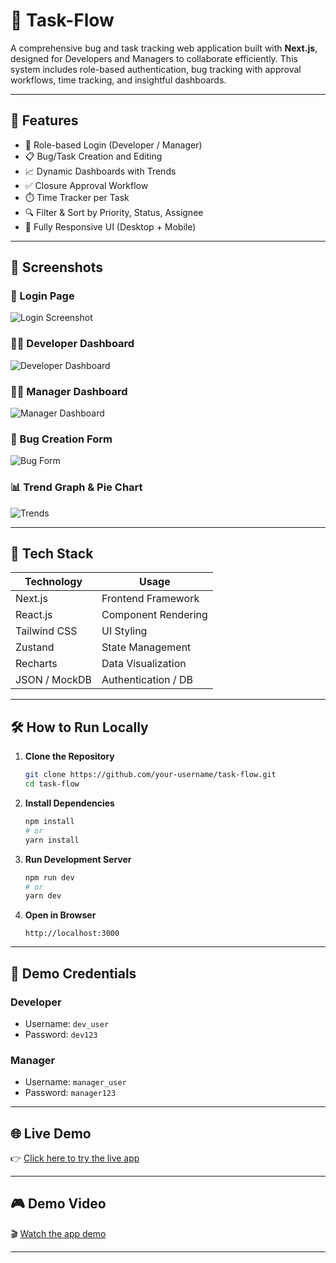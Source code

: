 # 🛮️ Task-Flow

A comprehensive bug and task tracking web application built with **Next.js**, designed for Developers and Managers to collaborate efficiently. This system includes role-based authentication, bug tracking with approval workflows, time tracking, and insightful dashboards.

---

## 🚀 Features

* 🔐 Role-based Login (Developer / Manager)
* 📋 Bug/Task Creation and Editing
* 📈 Dynamic Dashboards with Trends
* ✅ Closure Approval Workflow
* ⏱️ Time Tracker per Task
* 🔍 Filter & Sort by Priority, Status, Assignee
* 📱 Fully Responsive UI (Desktop + Mobile)

---

## 📸 Screenshots

### 🔐 Login Page

<!-- Upload your login screenshot here -->

![Login Screenshot](./screenshots/login.png)

### 🧑‍💻 Developer Dashboard

<!-- Upload developer dashboard screenshot -->

![Developer Dashboard](./screenshots/dev-dashboard.png)

### 👩‍💼 Manager Dashboard

<!-- Upload manager dashboard screenshot -->

![Manager Dashboard](./screenshots/manager-dashboard.png)

### 🐛 Bug Creation Form

<!-- Upload task/bug form screenshot -->

![Bug Form](./screenshots/bug-form.png)

### 📊 Trend Graph & Pie Chart

<!-- Upload chart section screenshot -->

![Trends](./screenshots/charts.png)

---

## 🔧 Tech Stack

| Technology    | Usage               |
| ------------- | ------------------- |
| Next.js       | Frontend Framework  |
| React.js      | Component Rendering |
| Tailwind CSS  | UI Styling          |
| Zustand       | State Management    |
| Recharts      | Data Visualization  |
| JSON / MockDB | Authentication / DB |

---

## 🛠️ How to Run Locally

1. **Clone the Repository**

   ```bash
   git clone https://github.com/your-username/task-flow.git
   cd task-flow
   ```

2. **Install Dependencies**

   ```bash
   npm install
   # or
   yarn install
   ```

3. **Run Development Server**

   ```bash
   npm run dev
   # or
   yarn dev
   ```

4. **Open in Browser**

   ```
   http://localhost:3000
   ```

---

## 🔑 Demo Credentials

### Developer

* Username: `dev_user`
* Password: `dev123`

### Manager

* Username: `manager_user`
* Password: `manager123`

---

## 🌐 Live Demo

👉 [Click here to try the live app](https://your-vercel-demo-link.com)

---

## 🎮 Demo Video

🎬 [Watch the app demo](https://your-video-link.com)

---

